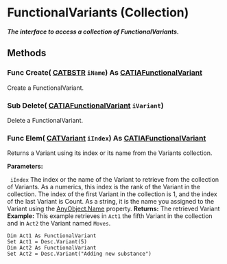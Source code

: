 # FunctionalVariants (Collection)

**_The interface to access a collection of FunctionalVariants._**

## Methods

### Func **Create**( [CATBSTR](../System/typedef_CATBSTR_8129.md)  `iName`) As [CATIAFunctionalVariant](../CATFunctSystemItf/interface_FunctionalVariant_62254.md)

Create a FunctionalVariant.  
### Sub **Delete**( [CATIAFunctionalVariant](../CATFunctSystemItf/interface_FunctionalVariant_62254.md)  `iVariant`)

Delete a FunctionalVariant.  
### Func **Elem**( [CATVariant](../System/typedef_CATVariant_20656.md)  `iIndex`) As [CATIAFunctionalVariant](../CATFunctSystemItf/interface_FunctionalVariant_62254.md)

Returns a Variant using its index or its name from the Variants collection.

**Parameters:**

` iIndex`      The index or the name of the Variant to retrieve from the collection of Variants. As a numerics, this index is the rank of the Variant in the collection. The index of the first Variant in the collection is 1, and the index of the last Variant is Count. As a string, it is the name you assigned to the Variant using the
[AnyObject.Name](../System/interface_AnyObject_17321.htm#Name) property.  **Returns:**      The retrieved Variant **Example:**      This example retrieves in `Act1` the fifth Variant in the collection and in `Act2` the Variant named `Moves`.

```VBScript
Dim Act1 As FunctionalVariant
Set Act1 = Desc.Variant(5)
Dim Act2 As FunctionalVariant
Set Act2 = Desc.Variant("Adding new substance")

```